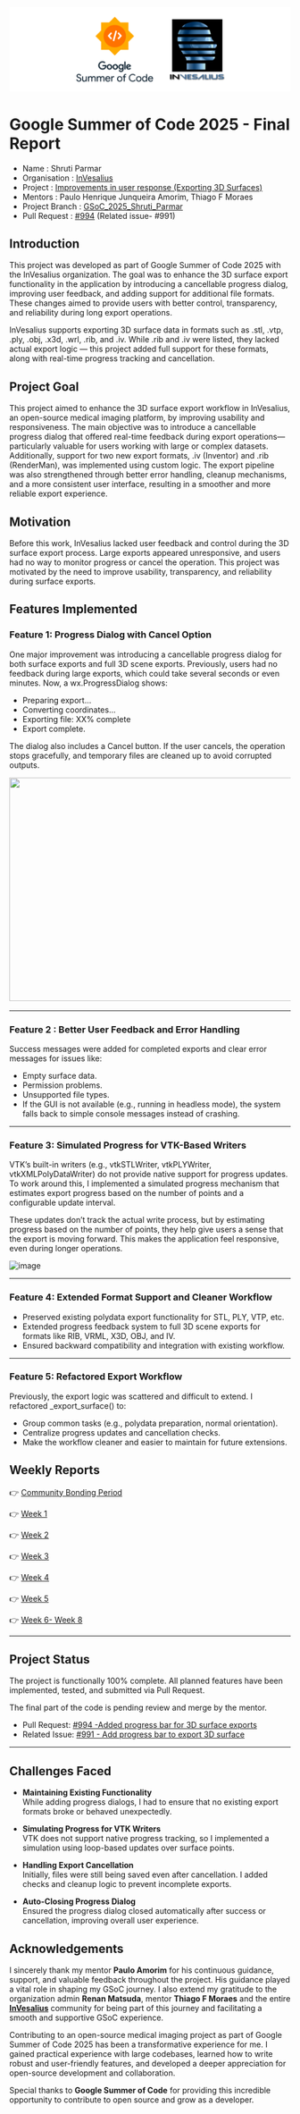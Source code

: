 ![Alt Text](https://github.com/shrutiparmar2003/Google-Summer-of-Code-2025-Final-Report/blob/main/images/cover%20img.png)
# Google Summer of Code 2025 - Final Report
- Name : Shruti Parmar
- Organisation : [InVesalius](https://invesalius.github.io/)
- Project : [Improvements in user response (Exporting 3D Surfaces)](https://summerofcode.withgoogle.com/programs/2025/projects/D5nIVoDd)
- Mentors : Paulo Henrique Junqueira Amorim, Thiago F Moraes
- Project Branch : [GSoC_2025_Shruti_Parmar](https://github.com/shrutiparmar2003/Improvements-in-user-response-loading-and-saving-files-/tree/feature/issue-991-progress-bar)
- Pull Request : [#994](https://github.com/invesalius/invesalius3/pull/994) (Related issue- #991)
## Introduction
This project was developed as part of Google Summer of Code 2025 with the InVesalius organization. The goal was to enhance the 3D surface export functionality in the application by introducing a cancellable progress dialog, improving user feedback, and adding support for additional file formats. These changes aimed to provide users with better control, transparency, and reliability during long export operations.

InVesalius supports exporting 3D surface data in formats such as .stl, .vtp, .ply, .obj, .x3d, .wrl, .rib, and .iv. While .rib and .iv were listed, they lacked actual export logic — this project added full support for these formats, along with real-time progress tracking and cancellation.

## Project Goal
This project aimed to enhance the 3D surface export workflow in InVesalius, an open-source medical imaging platform, by improving usability and responsiveness. The main objective was to introduce a cancellable progress dialog that offered real-time feedback during export operations—particularly valuable for users working with large or complex datasets. Additionally, support for two new export formats, .iv (Inventor) and .rib (RenderMan), was implemented using custom logic. The export pipeline was also strengthened through better error handling, cleanup mechanisms, and a more consistent user interface, resulting in a smoother and more reliable export experience.

## Motivation
Before this work, InVesalius lacked user feedback and control during the 3D surface export process. Large exports appeared unresponsive, and users had no way to monitor progress or cancel the operation. This project was motivated by the need to improve usability, transparency, and reliability during surface exports.

## Features Implemented
### Feature 1:  Progress Dialog with Cancel Option
One major improvement was introducing a cancellable progress dialog for both surface exports and full 3D scene exports.
Previously, users had no feedback during large exports, which could take several seconds or even minutes. Now, a wx.ProgressDialog shows:
- Preparing export...
- Converting coordinates...
- Exporting file: XX% complete
- Export complete.

The dialog also includes a Cancel button. If the user cancels, the operation stops gracefully, and temporary files are cleaned up to avoid corrupted outputs.

<img src="https://github.com/user-attachments/assets/1d0deedb-58dc-4ead-ba5f-9eab0fae05ef" width="800" height="400"/>





---  
### Feature 2 : Better User Feedback and Error Handling
Success messages were added for completed exports and clear error messages for issues like:
- Empty surface data.
- Permission problems.
- Unsupported file types.
- If the GUI is not available (e.g., running in headless mode), the system falls back to simple console messages instead of crashing.
---
### Feature 3: Simulated Progress for VTK-Based Writers
VTK’s built-in writers (e.g., vtkSTLWriter, vtkPLYWriter, vtkXMLPolyDataWriter) do not provide native support for progress updates. To work around this, I implemented a simulated progress mechanism that estimates export progress based on the number of points and a configurable update interval.

These updates don’t track the actual write process, but by estimating progress based on the number of points, they help give users a sense that the export is moving forward. This makes the application feel responsive, even during longer operations.

![image](https://github.com/user-attachments/assets/64361cf4-8085-475b-9ae7-5856d32fe0ee)


---  
### Feature 4: Extended Format Support and Cleaner Workflow
- Preserved existing polydata export functionality for STL, PLY, VTP, etc.
- Extended progress feedback system to full 3D scene exports for formats like RIB, VRML, X3D, OBJ, and IV.
- Ensured backward compatibility and integration with existing workflow.
 ---  





### Feature 5: Refactored Export Workflow
Previously, the export logic was scattered and difficult to extend.
I refactored _export_surface() to:
- Group common tasks (e.g., polydata preparation, normal orientation).
- Centralize progress updates and cancellation checks.
- Make the workflow cleaner and easier to maintain for future extensions.



## Weekly Reports
👉 [Community Bonding Period](https://github.com/shrutiparmar2003/Google-Summer-of-Code-2025-Final-Report/blob/main/Weekly%20Reports/Community%20Bonding%20Period.md) 

👉 [Week 1](https://github.com/shrutiparmar2003/Google-Summer-of-Code-2025-Final-Report/blob/main/Weekly%20Reports/Week%201.md)

👉 [Week 2](https://github.com/shrutiparmar2003/Google-Summer-of-Code-2025-Final-Report/blob/main/Weekly%20Reports/Week%202.md)

👉 [Week 3](https://github.com/shrutiparmar2003/Google-Summer-of-Code-2025-Final-Report/blob/main/Weekly%20Reports/Week%203.md)

👉 [Week 4](https://github.com/shrutiparmar2003/Google-Summer-of-Code-2025-Final-Report/blob/main/Weekly%20Reports/Week%204.md)

👉 [Week 5](https://github.com/shrutiparmar2003/Google-Summer-of-Code-2025-Final-Report/blob/main/Weekly%20Reports/Week%205.md)

👉 [Week 6- Week 8](https://github.com/shrutiparmar2003/Google-Summer-of-Code-2025-Final-Report/blob/main/Weekly%20Reports/Weeks%206-8.md)

---
## Project Status

The project is functionally 100% complete. All planned features have been implemented, tested, and submitted via Pull Request.

The final part of the code is pending review and merge by the mentor. 


- Pull Request: [#994 -Added progress bar for 3D surface exports ](https://github.com/invesalius/invesalius3/pull/994)  
- Related Issue: [#991 - Add progress bar to export 3D surface](https://github.com/invesalius/invesalius3/issues/991)
---
## Challenges Faced

- **Maintaining Existing Functionality**  
  While adding progress dialogs, I had to ensure that no existing export formats broke or behaved unexpectedly.

- **Simulating Progress for VTK Writers**  
  VTK does not support native progress tracking, so I implemented a simulation using loop-based updates over surface points.

- **Handling Export Cancellation**  
  Initially, files were still being saved even after cancellation. I added checks and cleanup logic to prevent incomplete exports.

- **Auto-Closing Progress Dialog**  
  Ensured the progress dialog closed automatically after success or cancellation, improving overall user experience.

## Acknowledgements

I sincerely thank my mentor **Paulo Amorim** for his continuous guidance, support, and valuable feedback throughout the project. His guidance played a vital role in shaping my GSoC journey.
I also extend my gratitude to the organization admin **Renan Matsuda**, mentor **Thiago F Moraes** and the entire [**InVesalius**](https://github.com/invesalius) community for being part of this journey and facilitating a smooth and supportive GSoC experience.

Contributing to an open-source medical imaging project as part of Google Summer of Code 2025 has been a transformative experience for me. I gained practical experience with large codebases, learned how to write robust and user-friendly features, and developed a deeper appreciation for open-source development and collaboration.

Special thanks to **Google Summer of Code** for providing this incredible opportunity to contribute to open source and grow as a developer.





